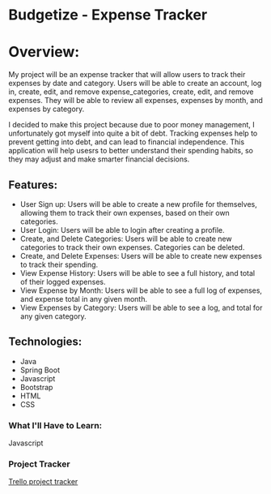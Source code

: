 # Budgetize - Expense Tracker

# Overview:

My project will be an expense tracker that will allow users to track their expenses by date and category. Users will be able to create an account, log in, create, edit, and remove expense_categories, create, edit, and remove expenses. They will be able to review all expenses, expenses by month, and expenses by category.

I decided to make this project because due to poor money management, I unfortunately got myself into quite a bit of debt. Tracking expenses help to prevent getting into debt, and can lead to financial independence. This application will help usesrs to better understand their spending habits, so they may adjust and make smarter financial decisions.


## Features:

* User Sign up: Users will be able to create a new profile for themselves, allowing them to track their own expenses, based on their own categories.
* User Login: Users will be able to login after creating a profile. 
* Create, and Delete Categories: Users will be able to create new categories to track their own expenses. Categories can be deleted.
* Create, and Delete Expenses: Users will be able to create new expenses to track their spending. 
* View Expense History: Users will be able to see a full history, and total of their logged expenses.
* View Expense by Month: Users will be able to see a full log of expenses, and expense total in any given month.
* View Expenses by Category: Users will be able to see a log, and total for any given category.



## Technologies:

* Java
* Spring Boot
* Javascript
* Bootstrap
* HTML
* CSS


### What I'll Have to Learn:

Javascript

### Project Tracker

[Trello project tracker](https://trello.com/b/0oxuqyd8/budgetize)
